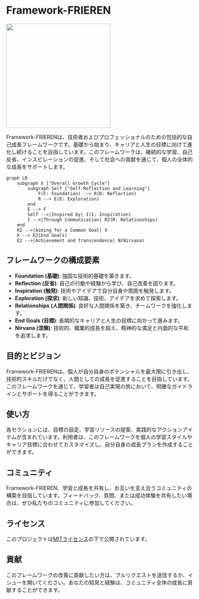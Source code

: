 # Framework-FRIEREN

<img src="https://github.com/O6lvl4/Framework-FRIEREN/assets/96694331/1b4ab644-cd4f-4bb3-9d0f-a49e52a8eb15" width="280px" height="280px">

Framework-FRIERENは、技術者およびプロフェッショナルのための包括的な自己成長フレームワークです。基礎から始まり、キャリアと人生の目標に向けて進化し続けることを目指しています。このフレームワークは、継続的な学習、自己反省、インスピレーションの促進、そして社会への貢献を通じて、個人の全体的な成長をサポートします。

```mermaid
graph LR
    subgraph X ["Overall Growth Cycle"]
        subgraph Self ["Self-Reflection and Learning"]
            F(F: Foundation) --> R(R: Reflection)
            R --> E(E: Exploration)
        end
        E --> F
        Self -->|Inspired by| I(I: Inspiration)
        I -->|Through Communication| R2(R: Relationships)
    end
    R2 -->|Aiming for a Common Goal| X
    X --> E2(End Goals)
    E2 -->|Achievement and Transcendence| N(Nirvana)
```

## フレームワークの構成要素

- **Foundation (基礎)**: 強固な技術的基礎を築きます。
- **Reflection (反省)**: 自己の行動や経験から学び、自己改善を図ります。
- **Inspiration (触発)**: 技術やアイデアで自分自身や周囲を触発します。
- **Exploration (探求)**: 新しい知識、技術、アイデアを求めて探索します。
- **Relationships (人間関係)**: 良好な人間関係を築き、チームワークを強化します。
- **End Goals (目標)**: 長期的なキャリアと人生の目標に向かって進みます。
- **Nirvana (涅槃)**: 技術的、職業的成長を超え、精神的な満足と内面的な平和を追求します。

## 目的とビジョン

Framework-FRIERENは、個人が自分自身のポテンシャルを最大限に引き出し、技術的スキルだけでなく、人間としての成長を促進することを目指しています。このフレームワークを通じて、学習者は自己実現の旅において、明確なガイドラインとサポートを得ることができます。

## 使い方

各セクションには、目標の設定、学習リソースの提案、実践的なアクションアイテムが含まれています。利用者は、このフレームワークを個人の学習スタイルやキャリア目標に合わせてカスタマイズし、自分自身の成長プランを作成することができます。

## コミュニティ

Framework-FRIEREN、学習と成長を共有し、お互いを支え合うコミュニティの構築を目指しています。フィードバック、質問、または成功体験を共有したい場合は、ぜひ私たちのコミュニティに参加してください。

## ライセンス

このプロジェクトは[MITライセンス](LICENSE)の下で公開されています。

## 貢献

このフレームワークの改善に貢献したい方は、プルリクエストを送信するか、イシューを開いてください。あなたの知見と経験は、コミュニティ全体の成長に貢献することができます。

